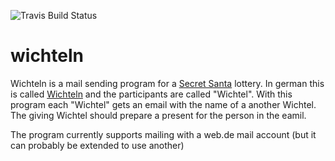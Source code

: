 ![Travis Build Status](https://travis-ci.org/jbman/wichteln.svg?branch=master)

wichteln
========

Wichteln is a mail sending program for a [Secret Santa](https://en.wikipedia.org/wiki/Secret_Santa) lottery. In german this is called [Wichteln](https://de.wikipedia.org/wiki/Wichteln) and the participants are called "Wichtel". With this program each "Wichtel" gets an email with the name of a another Wichtel. The giving Wichtel should prepare a present for the person in the eamil. 

The program currently supports mailing with a web.de mail account (but it can probably be extended to use another)
